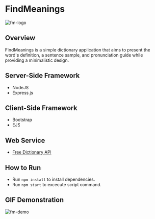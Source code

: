 # FindMeanings

![fm-logo](https://user-images.githubusercontent.com/82258602/149317081-81eec03f-7839-494d-b900-611fa9a00343.png)

## Overview

FindMeanings is a simple dictionary application that aims to present the word's definition, a sentence sample, and pronunciation guide while providing a minimalistic design.

## Server-Side Framework

* NodeJS
* Express.js

## Client-Side Framework

* Bootstrap
* EJS

## Web Service

* [Free Dictionary API](https://dictionaryapi.dev/)

## How to Run

* Run ```npm install``` to install dependencies.
* Run ```npm start```  to excecute script command.

## GIF Demonstration
![fm-demo](https://user-images.githubusercontent.com/82258602/149319715-a348c3bf-db53-48bb-89e3-d0c7b7a9f2fc.gif)
